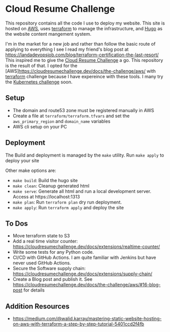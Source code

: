 # Cloud Resume Challenge

This repository contains all the code I use to deploy my website.  This site
is hosted on [AWS](https://aws.amazon.com), uses [terraform](https://terraform.io)
to manage the infrastructure, and [Hugo](https://gohugo.io) as the website content
mangement system.

I'm in the market for a new job and rather than follow the basic route of applying
to everything I see I read my friend's blog post at https://landadevopsjob.com/blog/terraform-certification-the-last-resort/
This inspired me to give the [Cloud Resume Challenge](https://cloudresumechallenge.dev/)
a go.  This repository is the result of that.  I opted for the [AWS]https://cloudresumechallenge.dev/docs/the-challenge/aws/
with [terraform](https://cloudresumechallenge.dev/docs/extensions/terraform-getting-started/)
challenge because I have expereince with these tools.  I many try the [Kubernetes challenge](https://cloudresumechallenge.dev/docs/extensions/kubernetes-challenge/)
soon.

## Setup

* The domain and route53 zone must be registered manually in AWS
* Create a file at `terraform/terraform.tfvars` and set the `aws_primary_region`
  and `domain_name` variables
* AWS cli setup on your PC

## Deployment

The Build and deployment is managed by the `make` utility.  Run `make apply` to deploy your site

Other make options are:

* `make build`:  Build the hugo site
* `make clean`: Cleanup generated html
* `make serve`: Generate all html and run a local development server.  Access at https://localhost:1313
* `make plan`:  Run `terraform plan` dry run deployment.
* `make apply`: Run `terraform apply` and deploy the site

## To Dos

* Move terraform state to S3
* Add a real time visitor counter: https://cloudresumechallenge.dev/docs/extensions/realtime-counter/
* Write some tests for any Python code.
* CI/CD with GitHub Actions.  I am quite familiar with Jenkins but have never used GitHub Actions.
* Secure the Software supply chain: https://cloudresumechallenge.dev/docs/extensions/supply-chain/
* Create a Blog post and publish it.  See https://cloudresumechallenge.dev/docs/the-challenge/aws/#16-blog-post for details

## Addition Resources

* https://medium.com/@walid.karray/mastering-static-website-hosting-on-aws-with-terraform-a-step-by-step-tutorial-5401ccd2f4fb